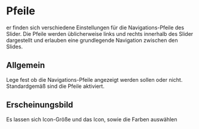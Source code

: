 # Pfeile
er finden sich verschiedene Einstellungen für die Navigations-Pfeile des Slider. Die Pfeile werden üblicherweise links und rechts innerhalb des Slider dargestellt und erlauben eine grundlegende Navigation zwischen den Slides.

## Allgemein
Lege fest ob die Navigations-Pfeile angezeigt werden sollen oder nicht. Standardgemäß sind die Pfeile aktiviert.

## Erscheinungsbild
Es lassen sich Icon-Größe und das Icon, sowie die Farben auswählen